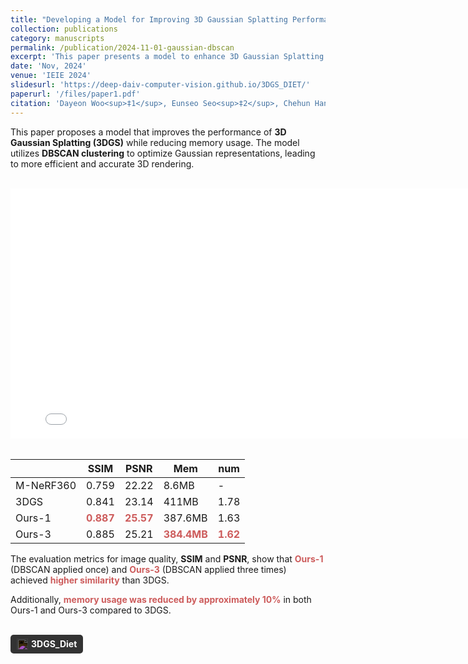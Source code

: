 ```yaml
---
title: "Developing a Model for Improving 3D Gaussian Splatting Performance Based on DBSCAN"
collection: publications
category: manuscripts
permalink: /publication/2024-11-01-gaussian-dbscan
excerpt: 'This paper presents a model to enhance 3D Gaussian Splatting performance using DBSCAN clustering.'
date: 'Nov, 2024'
venue: 'IEIE 2024'
slidesurl: 'https://deep-daiv-computer-vision.github.io/3DGS_DIET/'
paperurl: '/files/paper1.pdf'
citation: 'Dayeon Woo<sup>‡1</sup>, Eunseo Seo<sup>‡2</sup>, Chehun Han<sup>‡3</sup>, Yeonkyung Lee<sup>‡4</sup>, *Changgyun Jin<sup>5</sup> (‡: Equally Contributed)'
---
```


This paper proposes a model that improves the performance of **3D Gaussian Splatting (3DGS)** while reducing memory usage. The model utilizes **DBSCAN clustering** to optimize Gaussian representations, leading to more efficient and accurate 3D rendering.

<br>

<iframe src="/files/paper1.pdf#toolbar=0&navpanes=0&scrollbar=0" width="800" height="400" style="display: block; margin: auto; border: none;"></iframe>

<br>

|  | SSIM | PSNR | Mem | num |
| --- | --- | --- | --- | --- |
| M-NeRF360 | 0.759 | 22.22 | 8.6MB | - |
| 3DGS | 0.841 | 23.14 | 411MB | 1.78 |
| Ours-1 | **<span style="color: IndianRed;">0.887</span>** | **<span style="color: IndianRed;">25.57</span>** | 387.6MB | 1.63 |
| Ours-3 | 0.885 | 25.21 | **<span style="color: IndianRed;">384.4MB</span>** | **<span style="color: IndianRed;">1.62</span>** |

The evaluation metrics for image quality, **SSIM** and **PSNR**, show that **<span style="color: IndianRed;">Ours-1</span>** (DBSCAN applied once) and **<span style="color: IndianRed;">Ours-3</span>** (DBSCAN applied three times) achieved **<span style="color: IndianRed;">higher similarity</span>** than 3DGS.

Additionally, **<span style="color: IndianRed;">memory usage was reduced by approximately 10%</span>** in both Ours-1 and Ours-3 compared to 3DGS.

<br>

<a href="https://github.com/nyangche/autonomous-engine" style="text-decoration: none; display: inline-flex; align-items: center; padding: 6px 10px; background-color: #333; color: white; border-radius: 5px; font-size: 14px; font-weight: bold;">
    <img src="https://github.com/fluidicon.png" alt="GitHub" style="width: 18px; height: 18px; margin-right: 5px; filter: invert(1);">
    3DGS_Diet
</a>